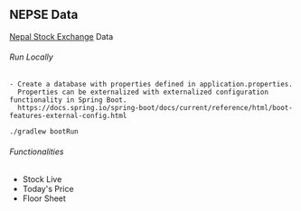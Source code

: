 ## NEPSE Data

[Nepal Stock Exchange](http://www.nepalstock.com/) Data

###### Run Locally
```
- Create a database with properties defined in application.properties.
  Properties can be externalized with externalized configuration functionality in Spring Boot.
  https://docs.spring.io/spring-boot/docs/current/reference/html/boot-features-external-config.html

./gradlew bootRun
```

###### Functionalities
- Stock Live
- Today's Price
- Floor Sheet